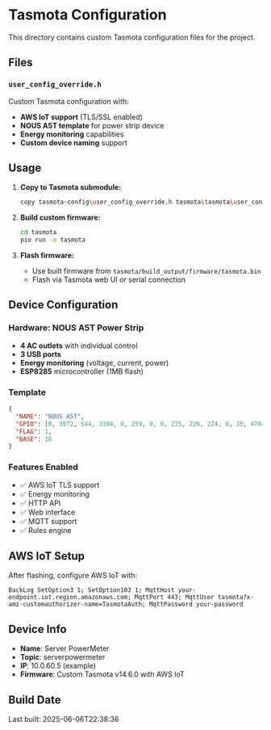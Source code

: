 # Tasmota Configuration

This directory contains custom Tasmota configuration files for the project.

## Files

### `user_config_override.h`

Custom Tasmota configuration with:

- **AWS IoT support** (TLS/SSL enabled)
- **NOUS A5T template** for power strip device
- **Energy monitoring** capabilities
- **Custom device naming** support

## Usage

1. **Copy to Tasmota submodule:**

   ```bash
   copy tasmota-config\user_config_override.h tasmota\tasmota\user_config_override.h
   ```

2. **Build custom firmware:**

   ```bash
   cd tasmota
   pio run -e tasmota
   ```

3. **Flash firmware:**
   - Use built firmware from `tasmota/build_output/firmware/tasmota.bin`
   - Flash via Tasmota web UI or serial connection

## Device Configuration

### Hardware: NOUS A5T Power Strip

- **4 AC outlets** with individual control
- **3 USB ports**
- **Energy monitoring** (voltage, current, power)
- **ESP8285** microcontroller (1MB flash)

### Template

```json
{
  "NAME": "NOUS A5T",
  "GPIO": [0, 3072, 544, 3104, 0, 259, 0, 0, 225, 226, 224, 0, 35, 4704],
  "FLAG": 1,
  "BASE": 18
}
```

### Features Enabled

- ✅ AWS IoT TLS support
- ✅ Energy monitoring
- ✅ HTTP API
- ✅ Web interface
- ✅ MQTT support
- ✅ Rules engine

## AWS IoT Setup

After flashing, configure AWS IoT with:

```
BackLog SetOption3 1; SetOption103 1; MqttHost your-endpoint.iot.region.amazonaws.com; MqttPort 443; MqttUser tasmota?x-amz-customauthorizer-name=TasmotaAuth; MqttPassword your-password
```

## Device Info

- **Name**: Server PowerMeter
- **Topic**: serverpowermeter
- **IP**: 10.0.60.5 (example)
- **Firmware**: Custom Tasmota v14.6.0 with AWS IoT

## Build Date

Last built: 2025-06-06T22:38:36
